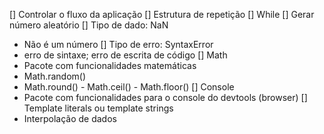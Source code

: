 

[] Controlar o fluxo da aplicação
[] Estrutura de repetição
  []  While
[] Gerar número aleatório
[]  Tipo de dado: NaN
  - Não é um número
[] Tipo de erro: SyntaxError
  - erro de sintaxe; erro de escrita de código
[] Math
  - Pacote com funcionalidades matemáticas
  - Math.random()
  - Math.round() - Math.ceil() - Math.floor()
[] Console
  - Pacote com funcionalidades para o console do devtools (browser)
[] Template literals ou template strings
  - Interpolação de dados